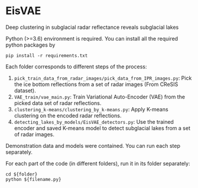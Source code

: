 # EisVAE

Deep clustering in subglacial radar reflectance reveals subglacial lakes


Python (>=3.6) environment is required. You can install all the required python packages by

```
pip install -r requirements.txt
```

Each folder corresponds to different steps of the process:

1. `pick_train_data_from_radar_images/pick_data_from_IPR_images.py`: Pick the ice bottom reflections from a set of radar images (From CReSIS dataset).
2. `VAE_train/vae_main.py`: Train Variational Auto-Encoder (VAE) from the picked data set of radar reflections.
3. `clustering_k-means/clustering_by_k-means.py`: Apply K-means clustering on the encoded radar reflections.
4. `detecting_lakes_by_models/EisVAE_detectors.py`: Use the trained encoder and saved K-means model to detect subglacial lakes from a set of radar images.

Demonstration data and models were contained. You can run each step separately.



For each part of the code (in different folders), run it in its folder separately:

```
cd ${folder}
python ${filename.py}
```
